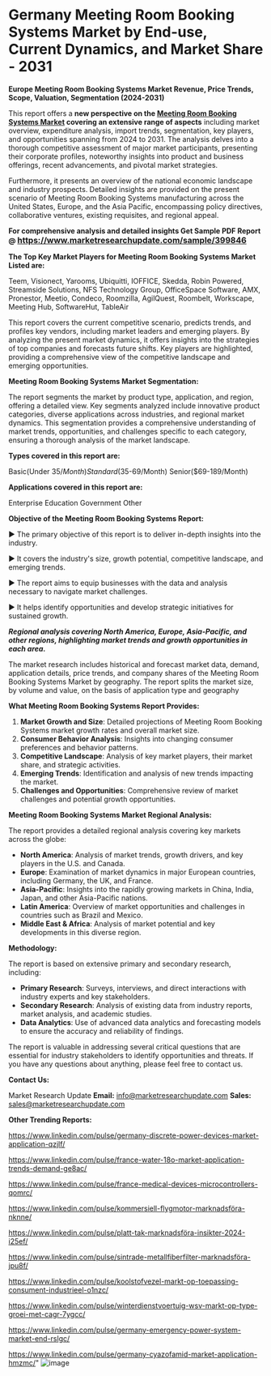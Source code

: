 # Germany Meeting Room Booking Systems Market by End-use, Current Dynamics, and Market Share - 2031

<strong>Europe Meeting Room Booking Systems Market Revenue, Price Trends, Scope, Valuation, Segmentation (2024-2031)</strong>

This report offers a <strong>new perspective on the <a href=https://www.marketresearchupdate.com/sample/399846>Meeting Room Booking Systems Market</a> covering an extensive range of aspects</strong> including market overview, expenditure analysis, import trends, segmentation, key players, and opportunities spanning from 2024 to 2031. The analysis delves into a thorough competitive assessment of major market participants, presenting their corporate profiles, noteworthy insights into product and business offerings, recent advancements, and pivotal market strategies.

Furthermore, it presents an overview of the national economic landscape and industry prospects. Detailed insights are provided on the present scenario of Meeting Room Booking Systems manufacturing across the United States, Europe, and the Asia Pacific, encompassing policy directives, collaborative ventures, existing requisites, and regional appeal.

<strong>For comprehensive analysis and detailed insights Get Sample PDF Report @ <a href=https://www.marketresearchupdate.com/sample/399846><font size=3 color=#0000ff>https://www.marketresearchupdate.com/sample/399846</font></a></strong>

<strong>The Top Key Market Players for Meeting Room Booking Systems Market Listed are:</strong>

Teem, Visionect, Yarooms, Ubiquitti, IOFFICE, Skedda, Robin Powered, Streamside Solutions, NFS Technology Group, OfficeSpace Software, AMX, Pronestor, Meetio, Condeco, Roomzilla, AgilQuest, Roombelt, Workscape, Meeting Hub, SoftwareHut, TableAir

This report covers the current competitive scenario, predicts trends, and profiles key vendors, including market leaders and emerging players. By analyzing the present market dynamics, it offers insights into the strategies of top companies and forecasts future shifts. Key players are highlighted, providing a comprehensive view of the competitive landscape and emerging opportunities.

<strong>Meeting Room Booking Systems Market Segmentation:</strong>

The report segments the market by product type, application, and region, offering a detailed view. Key segments analyzed include innovative product categories, diverse applications across industries, and regional market dynamics. This segmentation provides a comprehensive understanding of market trends, opportunities, and challenges specific to each category, ensuring a thorough analysis of the market landscape.

<strong>Types covered in this report are:</strong>

Basic(Under $35/Month)
Standard($35-69/Month)
Senior($69-189/Month)

<strong>Applications covered in this report are:</strong>

Enterprise
Education
Government
Other

<strong>Objective of the Meeting Room Booking Systems Report:</strong>

▶ The primary objective of this report is to deliver in-depth insights into the industry.

▶ It covers the industry's size, growth potential, competitive landscape, and emerging trends.

▶ The report aims to equip businesses with the data and analysis necessary to navigate market challenges.

▶ It helps identify opportunities and develop strategic initiatives for sustained growth.

<strong><em>Regional analysis covering North America, Europe, Asia-Pacific, and other regions, highlighting market trends and growth opportunities in each area.</em></strong>

The market research includes historical and forecast market data, demand, application details, price trends, and company shares of the Meeting Room Booking Systems Market by geography. The report splits the market size, by volume and value, on the basis of application type and geography

<strong>What Meeting Room Booking Systems Report Provides:</strong>
<ol>
  <li><strong>Market Growth and Size</strong>: Detailed projections of Meeting Room Booking Systems market growth rates and overall market size.</li>
  <li><strong>Consumer Behavior Analysis</strong>: Insights into changing consumer preferences and behavior patterns.</li>
  <li><strong>Competitive Landscape</strong>: Analysis of key market players, their market share, and strategic activities.</li>
  <li><strong>Emerging Trends</strong>: Identification and analysis of new trends impacting the market.</li>
  <li><strong>Challenges and Opportunities</strong>: Comprehensive review of market challenges and potential growth opportunities.</li>
</ol>

<strong>Meeting Room Booking Systems Market Regional Analysis:</strong>

The report provides a detailed regional analysis covering key markets across the globe:
<ul>
  <li><strong>North America</strong>: Analysis of market trends, growth drivers, and key players in the U.S. and Canada.</li>
  <li><strong>Europe</strong>: Examination of market dynamics in major European countries, including Germany, the UK, and France.</li>
  <li><strong>Asia-Pacific</strong>: Insights into the rapidly growing markets in China, India, Japan, and other Asia-Pacific nations.</li>
  <li><strong>Latin America</strong>: Overview of market opportunities and challenges in countries such as Brazil and Mexico.</li>
  <li><strong>Middle East &amp; Africa</strong>: Analysis of market potential and key developments in this diverse region.</li>
</ul>

<strong>Methodology:</strong>

The report is based on extensive primary and secondary research, including:
<ul>
  <li><strong>Primary Research</strong>: Surveys, interviews, and direct interactions with industry experts and key stakeholders.</li>
  <li><strong>Secondary Research</strong>: Analysis of existing data from industry reports, market analysis, and academic studies.</li>
  <li><strong>Data Analytics</strong>: Use of advanced data analytics and forecasting models to ensure the accuracy and reliability of findings.</li>
</ul>
The report is valuable in addressing several critical questions that are essential for industry stakeholders to identify opportunities and threats. If you have any questions about anything, please feel free to contact us.

<strong>Contact Us:</strong>

Market Research Update
<strong>Email:</strong> info@marketresearchupdate.com
<strong>Sales:</strong> sales@marketresearchupdate.com

<strong>Other Trending Reports:</strong>

<a href=https://www.linkedin.com/pulse/germany-discrete-power-devices-market-application-qzjlf/>https://www.linkedin.com/pulse/germany-discrete-power-devices-market-application-qzjlf/</a>

<a href=https://www.linkedin.com/pulse/france-water-18o-market-application-trends-demand-ge8ac/>https://www.linkedin.com/pulse/france-water-18o-market-application-trends-demand-ge8ac/</a>

<a href=https://www.linkedin.com/pulse/france-medical-devices-microcontrollers-qomrc/>https://www.linkedin.com/pulse/france-medical-devices-microcontrollers-qomrc/</a>

<a href=https://www.linkedin.com/pulse/kommersiell-flygmotor-marknadsföra-nknne/>https://www.linkedin.com/pulse/kommersiell-flygmotor-marknadsföra-nknne/</a>

<a href=https://www.linkedin.com/pulse/platt-tak-marknadsföra-insikter-2024-i25ef/>https://www.linkedin.com/pulse/platt-tak-marknadsföra-insikter-2024-i25ef/</a>

<a href=https://www.linkedin.com/pulse/sintrade-metallfiberfilter-marknadsföra-jpu8f/>https://www.linkedin.com/pulse/sintrade-metallfiberfilter-marknadsföra-jpu8f/</a>

<a href=https://www.linkedin.com/pulse/koolstofvezel-markt-op-toepassing-consument-industrieel-o1nzc/>https://www.linkedin.com/pulse/koolstofvezel-markt-op-toepassing-consument-industrieel-o1nzc/</a>

<a href=https://www.linkedin.com/pulse/winterdienstvoertuig-wsv-markt-op-type-groei-met-cagr-7ygcc/>https://www.linkedin.com/pulse/winterdienstvoertuig-wsv-markt-op-type-groei-met-cagr-7ygcc/</a>

<a href=https://www.linkedin.com/pulse/germany-emergency-power-system-market-end-rslgc/>https://www.linkedin.com/pulse/germany-emergency-power-system-market-end-rslgc/</a>

<a href=https://www.linkedin.com/pulse/germany-cyazofamid-market-application-hmzmc/>https://www.linkedin.com/pulse/germany-cyazofamid-market-application-hmzmc/</a>"
![image](https://github.com/user-attachments/assets/9b151eb5-ce20-40e1-b134-55784fc25039)
